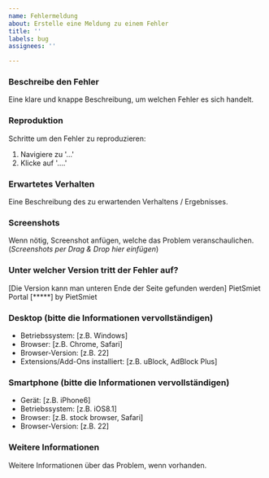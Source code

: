 ```yaml
---
name: Fehlermeldung
about: Erstelle eine Meldung zu einem Fehler
title: ''
labels: bug
assignees: ''

---
```


### Beschreibe den Fehler

Eine klare und knappe Beschreibung, um welchen Fehler es sich handelt.

### Reproduktion

Schritte um den Fehler zu reproduzieren:
1. Navigiere zu '...'
2. Klicke auf '....'

### Erwartetes Verhalten

Eine Beschreibung des zu erwartenden Verhaltens / Ergebnisses.

### Screenshots

Wenn nötig, Screenshot anfügen, welche das Problem veranschaulichen.
(*Screenshots per Drag & Drop hier einfügen*)

### Unter welcher Version tritt der Fehler auf?

[Die Version kann man unteren Ende der Seite gefunden werden]
PietSmiet Portal [*****] by PietSmiet

### Desktop (bitte die Informationen vervollständigen)

 - Betriebssystem: [z.B. Windows]
 - Browser: [z.B. Chrome, Safari]
 - Browser-Version: [z.B. 22]
 - Extensions/Add-Ons installiert: [z.B. uBlock, AdBlock Plus]

### Smartphone (bitte die Informationen vervollständigen)

 - Gerät: [z.B. iPhone6]
 - Betriebssystem: [z.B. iOS8.1]
 - Browser: [z.B. stock browser, Safari]
 - Browser-Version: [z.B. 22]

### Weitere Informationen

Weitere Informationen über das Problem, wenn vorhanden.
